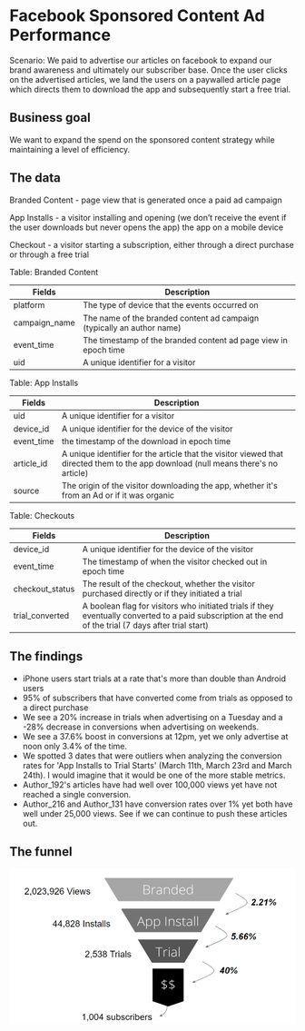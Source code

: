 # Facebook Sponsored Content Ad Performance 

Scenario: We paid to advertise our articles on facebook to expand our brand awareness and ultimately our subscriber base. Once the user clicks on the advertised articles, we land the users on a paywalled article page which directs them to download the app and subsequently start a free trial. 

## Business goal
We want to expand the spend on the sponsored content strategy while maintaining a level of efficiency. 

## The data
Branded Content - page view that is generated once  a paid ad campaign

App Installs - a visitor installing and opening (we don’t receive the event if the user downloads but never opens the app) the app on a mobile device

Checkout - a visitor starting a subscription, either through a direct purchase or through a free trial

Table: Branded Content

Fields | Description 
-----|------------
 platform | The type of device that the events occurred on 
 campaign_name | The name of the branded content ad campaign (typically an author name) 
 event_time | The timestamp of the branded content ad page view in epoch time 
 uid | A unique identifier for a visitor 

Table: App Installs

 Fields | Description 
-----|------------
uid|A unique identifier for a visitor
device_id| A unique identifier for the device of the visitor
event_time|the timestamp of the download in epoch time
article_id|A unique identifier for the article that the visitor viewed that directed them to the app download (null means there's no article)
source|The origin of the visitor downloading the app, whether it's from an Ad or if it was organic

Table: Checkouts

 Fields | Description 
-----|------------
device_id|A unique identifier for the device of the visitor
event_time|The timestamp of when the visitor checked out in epoch time
checkout_status|The result of the checkout, whether the visitor purchased directly or if they initiated a trial
trial_converted|A boolean flag for visitors who initiated trials if they eventually converted to a paid subscription at the end of the trial (7 days after trial start)

## The findings
* iPhone users start trials at a rate that's more than double than Android users
* 95% of subscribers that have converted come from trials as opposed to a direct purchase
* We see a 20% increase in trials when advertising on a Tuesday and a -28% decrease in conversions when advertising on weekends.
* We see a 37.6% boost in conversions at 12pm, yet we only advertise at noon only 3.4% of the time.
* We spotted 3 dates that were outliers when analyzing the conversion rates for 'App Installs to Trial Starts' (March 11th, March 23rd and March 24th). I would imagine that it would be one of the more stable metrics.
* Author_192's articles have had well over 100,000 views yet have not reached a single conversion.
* Author_216 and Author_131 have conversion rates over 1% yet both have well under 25,000 views. See if we can continue to push these articles out.

## The funnel
<img src="performance.png">
